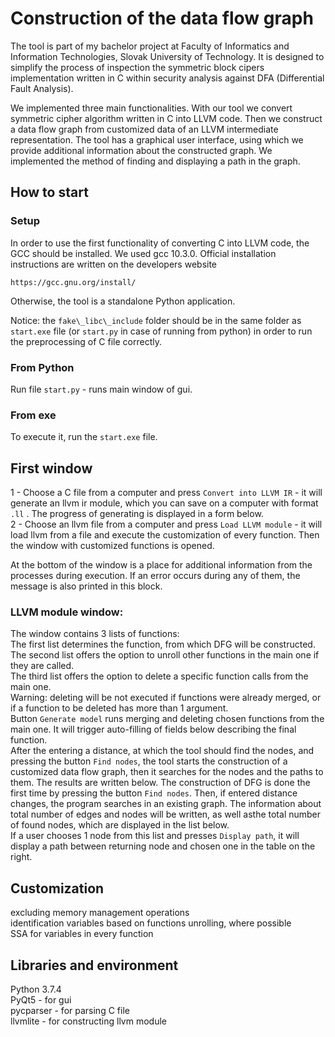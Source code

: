 # Construction of the data flow graph

The tool is part of my bachelor project at Faculty of Informatics and Information Technologies, Slovak University of Technology. It is designed to simplify the process of inspection the symmetric block cipers implementation written in C within security analysis against DFA (Differential Fault Analysis). 

We implemented three main functionalities. With our tool we convert symmetric cipher algorithm written in C into LLVM code. Then we construct a data flow graph from customized data of an LLVM intermediate representation. The tool has a graphical user interface, using which we provide additional information about the constructed graph. We implemented the method of finding and displaying a path in the graph.

## How to start
### Setup
In order to use the first functionality of converting C into LLVM code, the GCC should be installed. We used gcc 10.3.0. Official installation instructions are written on the developers website
```
https://gcc.gnu.org/install/
```

Otherwise, the tool is a standalone Python application.

Notice: the `fake\_libc\_include` folder should be in the same folder as `start.exe` file (or `start.py` in case of running from python) in order to run the preprocessing of C file correctly.
### From Python
Run file `start.py` - runs main window of gui.

### From exe
To execute it, run the `start.exe` file.

## First window
1 - Choose a C file from a computer and press `Convert into LLVM IR` - it will generate an llvm ir module, which you can save on a computer with format `.ll` . The progress of generating is displayed in a form below.<br />
2 - Choose an llvm file from a computer and press `Load LLVM module` - it will load llvm from a file and execute the customization of every function. Then the window with customized functions is opened.

At the bottom of the window is a place for additional information from the processes during execution. If an error occurs during any of them, the message is also printed in this block. 

### LLVM module window:
The window contains 3 lists of functions:</br>
The first list determines the function, from which DFG will be constructed.</br>
The second list offers the option to unroll other functions in the main one if they are called.</br>
The third list offers the option to delete a specific function calls from the main one.</br>
Warning: deleting will be not executed if functions were already merged, or if a function to be deleted has more than 1 argument.</br>
Button `Generate model` runs merging and deleting chosen functions from the main one. It will trigger auto-filling of fields below describing the final function.</br>
After the entering a distance, at which the tool should find the nodes, and pressing the button `Find nodes`, the tool starts the construction of a customized data flow graph, then it searches for the nodes and the paths to them. The results are written below. The construction of DFG is done the first time by pressing the button `Find nodes`. Then, if entered distance changes, the program searches in an existing graph. The information about total number of edges and nodes will be written, as well asthe total number of found nodes, which are displayed in the list below.</br>
If a user chooses 1 node from this list and presses `Display path`, it will display a path between returning node and chosen one in the table on the right.

## Customization 
excluding memory management operations</br>
identification variables based on functions</bt>
unrolling, where possible</br>
SSA for variables in every function</br>

## Libraries and environment
Python 3.7.4<br />
PyQt5 - for gui<br />
pycparser - for parsing C file<br />
llvmlite - for constructing llvm module<br />
